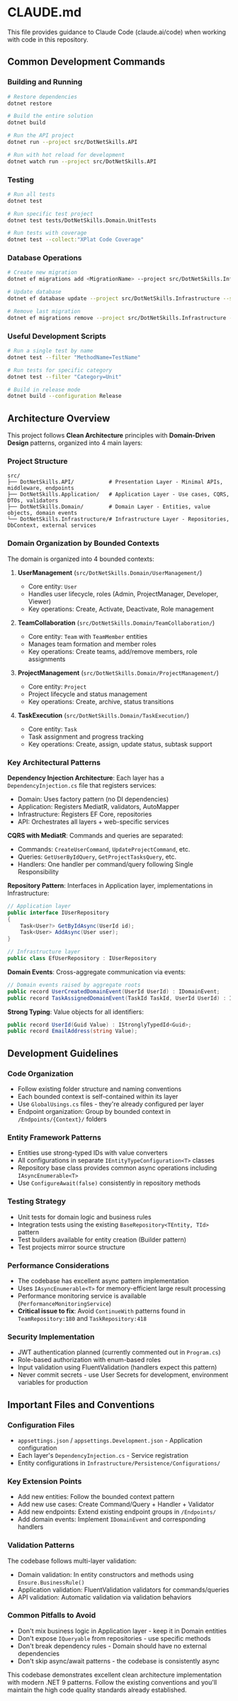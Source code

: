 # CLAUDE.md

This file provides guidance to Claude Code (claude.ai/code) when working with code in this repository.

## Common Development Commands

### Building and Running
```bash
# Restore dependencies
dotnet restore

# Build the entire solution
dotnet build

# Run the API project
dotnet run --project src/DotNetSkills.API

# Run with hot reload for development
dotnet watch run --project src/DotNetSkills.API
```

### Testing
```bash
# Run all tests
dotnet test

# Run specific test project
dotnet test tests/DotNetSkills.Domain.UnitTests

# Run tests with coverage
dotnet test --collect:"XPlat Code Coverage"
```

### Database Operations
```bash
# Create new migration
dotnet ef migrations add <MigrationName> --project src/DotNetSkills.Infrastructure --startup-project src/DotNetSkills.API

# Update database
dotnet ef database update --project src/DotNetSkills.Infrastructure --startup-project src/DotNetSkills.API

# Remove last migration
dotnet ef migrations remove --project src/DotNetSkills.Infrastructure --startup-project src/DotNetSkills.API
```

### Useful Development Scripts
```bash
# Run a single test by name
dotnet test --filter "MethodName=TestName"

# Run tests for specific category
dotnet test --filter "Category=Unit"

# Build in release mode
dotnet build --configuration Release
```

## Architecture Overview

This project follows **Clean Architecture** principles with **Domain-Driven Design** patterns, organized into 4 main layers:

### Project Structure
```
src/
├── DotNetSkills.API/           # Presentation Layer - Minimal APIs, middleware, endpoints
├── DotNetSkills.Application/   # Application Layer - Use cases, CQRS, DTOs, validators  
├── DotNetSkills.Domain/        # Domain Layer - Entities, value objects, domain events
└── DotNetSkills.Infrastructure/# Infrastructure Layer - Repositories, DbContext, external services
```

### Domain Organization by Bounded Contexts

The domain is organized into 4 bounded contexts:

1. **UserManagement** (`src/DotNetSkills.Domain/UserManagement/`)
   - Core entity: `User` 
   - Handles user lifecycle, roles (Admin, ProjectManager, Developer, Viewer)
   - Key operations: Create, Activate, Deactivate, Role management

2. **TeamCollaboration** (`src/DotNetSkills.Domain/TeamCollaboration/`)
   - Core entity: `Team` with `TeamMember` entities
   - Manages team formation and member roles
   - Key operations: Create teams, add/remove members, role assignments

3. **ProjectManagement** (`src/DotNetSkills.Domain/ProjectManagement/`)
   - Core entity: `Project`
   - Project lifecycle and status management
   - Key operations: Create, archive, status transitions

4. **TaskExecution** (`src/DotNetSkills.Domain/TaskExecution/`)
   - Core entity: `Task` 
   - Task assignment and progress tracking
   - Key operations: Create, assign, update status, subtask support

### Key Architectural Patterns

**Dependency Injection Architecture**: Each layer has a `DependencyInjection.cs` file that registers services:
- Domain: Uses factory pattern (no DI dependencies)  
- Application: Registers MediatR, validators, AutoMapper
- Infrastructure: Registers EF Core, repositories
- API: Orchestrates all layers + web-specific services

**CQRS with MediatR**: Commands and queries are separated:
- Commands: `CreateUserCommand`, `UpdateProjectCommand`, etc.
- Queries: `GetUserByIdQuery`, `GetProjectTasksQuery`, etc.
- Handlers: One handler per command/query following Single Responsibility

**Repository Pattern**: Interfaces in Application layer, implementations in Infrastructure:
```csharp
// Application layer
public interface IUserRepository
{
    Task<User?> GetByIdAsync(UserId id);
    Task<User> AddAsync(User user);
}

// Infrastructure layer  
public class EfUserRepository : IUserRepository
```

**Domain Events**: Cross-aggregate communication via events:
```csharp
// Domain events raised by aggregate roots
public record UserCreatedDomainEvent(UserId UserId) : IDomainEvent;
public record TaskAssignedDomainEvent(TaskId TaskId, UserId UserId) : IDomainEvent;
```

**Strong Typing**: Value objects for all identifiers:
```csharp
public record UserId(Guid Value) : IStronglyTypedId<Guid>;
public record EmailAddress(string Value);
```

## Development Guidelines

### Code Organization
- Follow existing folder structure and naming conventions
- Each bounded context is self-contained within its layer
- Use `GlobalUsings.cs` files - they're already configured per layer
- Endpoint organization: Group by bounded context in `/Endpoints/{Context}/` folders

### Entity Framework Patterns  
- Entities use strong-typed IDs with value converters
- All configurations in separate `IEntityTypeConfiguration<T>` classes
- Repository base class provides common async operations including `IAsyncEnumerable<T>`
- Use `ConfigureAwait(false)` consistently in repository methods

### Testing Strategy
- Unit tests for domain logic and business rules
- Integration tests using the existing `BaseRepository<TEntity, TId>` pattern
- Test builders available for entity creation (Builder pattern)
- Test projects mirror source structure

### Performance Considerations
- The codebase has excellent async pattern implementation 
- Uses `IAsyncEnumerable<T>` for memory-efficient large result processing
- Performance monitoring service is available (`PerformanceMonitoringService`)
- **Critical issue to fix**: Avoid `ContinueWith` patterns found in `TeamRepository:180` and `TaskRepository:418`

### Security Implementation  
- JWT authentication planned (currently commented out in `Program.cs`)
- Role-based authorization with enum-based roles
- Input validation using FluentValidation (handlers expect this pattern)
- Never commit secrets - use User Secrets for development, environment variables for production

## Important Files and Conventions

### Configuration Files
- `appsettings.json` / `appsettings.Development.json` - Application configuration
- Each layer's `DependencyInjection.cs` - Service registration 
- Entity configurations in `Infrastructure/Persistence/Configurations/`

### Key Extension Points
- Add new entities: Follow the bounded context pattern 
- Add new use cases: Create Command/Query + Handler + Validator
- Add new endpoints: Extend existing endpoint groups in `/Endpoints/`
- Add domain events: Implement `IDomainEvent` and corresponding handlers

### Validation Patterns
The codebase follows multi-layer validation:
- Domain validation: In entity constructors and methods using `Ensure.BusinessRule()`
- Application validation: FluentValidation validators for commands/queries  
- API validation: Automatic validation via validation behaviors

### Common Pitfalls to Avoid
- Don't mix business logic in Application layer - keep it in Domain entities
- Don't expose `IQueryable` from repositories - use specific methods
- Don't break dependency rules - Domain should have no external dependencies
- Don't skip async/await patterns - the codebase is consistently async

This codebase demonstrates excellent clean architecture implementation with modern .NET 9 patterns. Follow the existing conventions and you'll maintain the high code quality standards already established.